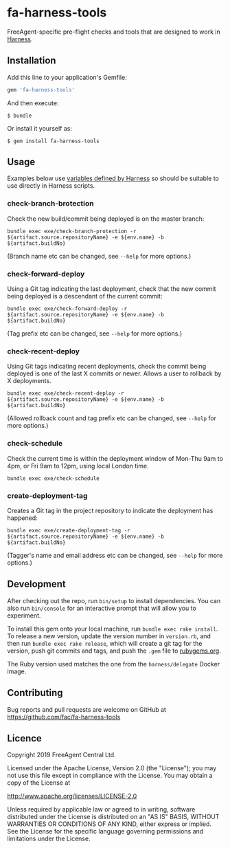 # fa-harness-tools

FreeAgent-specific pre-flight checks and tools that are designed to work in [Harness](https://harness.io).

## Installation

Add this line to your application's Gemfile:

```ruby
gem 'fa-harness-tools'
```

And then execute:

    $ bundle

Or install it yourself as:

    $ gem install fa-harness-tools

## Usage

Examples below use [variables defined by Harness](https://docs.harness.io/article/9dvxcegm90-variables) so should be suitable to use directly in Harness scripts.

### check-branch-brotection

Check the new build/commit being deployed is on the master branch:

```
bundle exec exe/check-branch-protection -r ${artifact.source.repositoryName} -e ${env.name} -b ${artifact.buildNo}
```

(Branch name etc can be changed, see `--help` for more options.)

### check-forward-deploy

Using a Git tag indicating the last deployment, check that the new commit being deployed is a descendant of the current commit:

```
bundle exec exe/check-forward-deploy -r ${artifact.source.repositoryName} -e ${env.name} -b ${artifact.buildNo}
```

(Tag prefix etc can be changed, see `--help` for more options.)

### check-recent-deploy

Using Git tags indicating recent deployments, check the commit being deployed is one of the last X commits or newer. Allows a user to rollback by X deployments.

```
bundle exec exe/check-recent-deploy -r ${artifact.source.repositoryName} -e ${env.name} -b ${artifact.buildNo}
```

(Allowed rollback count and tag prefix etc can be changed, see `--help` for more options.)

### check-schedule

Check the current time is within the deployment window of Mon-Thu 9am to 4pm, or Fri 9am to 12pm, using local London time.

```
bundle exec exe/check-schedule
```

### create-deployment-tag

Creates a Git tag in the project repository to indicate the deployment has happened:

```
bundle exec exe/create-deployment-tag -r ${artifact.source.repositoryName} -e ${env.name} -b ${artifact.buildNo}
```

(Tagger's name and email address etc can be changed, see `--help` for more options.)

## Development

After checking out the repo, run `bin/setup` to install dependencies. You can also run `bin/console` for an interactive prompt that will allow you to experiment.

To install this gem onto your local machine, run `bundle exec rake install`. To release a new version, update the version number in `version.rb`, and then run `bundle exec rake release`, which will create a git tag for the version, push git commits and tags, and push the `.gem` file to [rubygems.org](https://rubygems.org).

The Ruby version used matches the one from the `harness/delegate` Docker image.

## Contributing

Bug reports and pull requests are welcome on GitHub at https://github.com/fac/fa-harness-tools

## Licence

Copyright 2019 FreeAgent Central Ltd.

Licensed under the Apache License, Version 2.0 (the "License");
you may not use this file except in compliance with the License.
You may obtain a copy of the License at

   http://www.apache.org/licenses/LICENSE-2.0

Unless required by applicable law or agreed to in writing, software
distributed under the License is distributed on an "AS IS" BASIS,
WITHOUT WARRANTIES OR CONDITIONS OF ANY KIND, either express or implied.
See the License for the specific language governing permissions and
limitations under the License.
